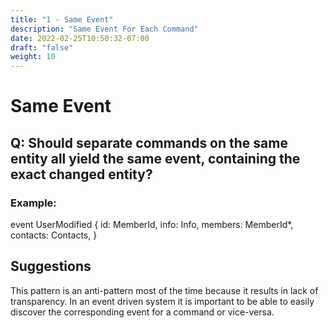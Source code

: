 ```yaml
---
title: "1 - Same Event"
description: "Same Event For Each Command"
date: 2022-02-25T10:50:32-07:00
draft: "false"
weight: 10
---
```


# Same Event

## Q: Should separate commands on the same entity all yield the same event, containing the exact changed entity?

### Example:

event UserModified {
    id: MemberId,
    info: Info,
    members: MemberId*,
    contacts: Contacts,
}

## Suggestions

This pattern is an anti-pattern most of the time because it results in lack of transparency. In an event driven system
it is important to be able to easily discover the corresponding event for a command or vice-versa.